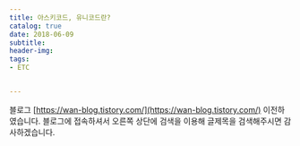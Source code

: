 ```yaml
---
title: 아스키코드, 유니코드란?
catalog: true
date: 2018-06-09
subtitle:
header-img:
tags:
- ETC


---
```


블로그 [https://wan-blog.tistory.com/](https://wan-blog.tistory.com/) 이전하였습니다. 블로그에 접속하셔서 오른쪽 상단에 검색을 이용해 글제목을 검색해주시면 감사하겠습니다.
